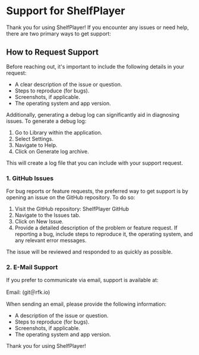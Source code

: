 # Support for ShelfPlayer

Thank you for using ShelfPlayer! If you encounter any issues or need help, there are two primary ways to get support:

## How to Request Support

Before reaching out, it's important to include the following details in your request:

- A clear description of the issue or question.
- Steps to reproduce (for bugs).
- Screenshots, if applicable.
- The operating system and app version.

Additionally, generating a debug log can significantly aid in diagnosing issues. To generate a debug log:

1. Go to Library within the application.
2. Select Settings.
3. Navigate to Help.
4. Click on Generate log archive.

This will create a log file that you can include with your support request.

### 1. GitHub Issues

For bug reports or feature requests, the preferred way to get support is by opening an issue on the GitHub repository. To do so:

1. Visit the GitHub repository: ShelfPlayer GitHub
2. Navigate to the Issues tab.
3. Click on New Issue.
4. Provide a detailed description of the problem or feature request. If reporting a bug, include steps to reproduce it, the operating system, and any relevant error messages.

The issue will be reviewed and responded to as quickly as possible.

### 2. E-Mail Support

If you prefer to communicate via email, support is available at:

Email: (git＠rfk.io)

When sending an email, please provide the following information:

- A description of the issue or question.
- Steps to reproduce (for bugs).
- Screenshots, if applicable.
- The operating system and app version.

Thank you for using ShelfPlayer!